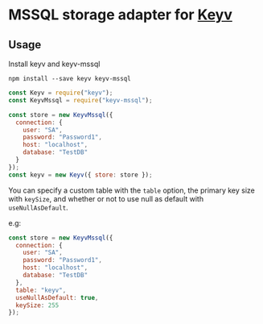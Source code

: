 # MSSQL storage adapter for [Keyv](https://github.com/lukechilds/keyv)

## Usage
Install keyv and keyv-mssql
```
npm install --save keyv keyv-mssql
```
```js
const Keyv = require("keyv");
const KeyvMssql = require("keyv-mssql");

const store = new KeyvMssql({
  connection: {
    user: "SA",
    password: "Password1",
    host: "localhost",
    database: "TestDB"
  }
});
const keyv = new Keyv({ store: store });
```

You can specify a custom table with the `table` option, the primary key size with `keySize`, and whether or not to use null as default with `useNullAsDefault`.

e.g:

```js
const store = new KeyvMssql({
  connection: {
    user: "SA",
    password: "Password1",
    host: "localhost",
    database: "TestDB"
  },
  table: "keyv",
  useNullAsDefault: true,
  keySize: 255
});
```


